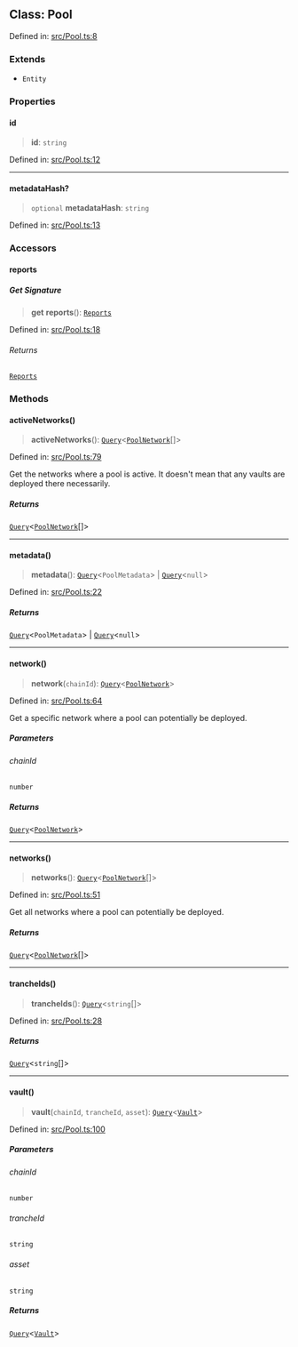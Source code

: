 
## Class: Pool

Defined in: [src/Pool.ts:8](https://github.com/centrifuge/sdk/blob/53d114090a2f30046959761b9bf8f6f2a6b15867/src/Pool.ts#L8)

### Extends

- `Entity`

### Properties

#### id

> **id**: `string`

Defined in: [src/Pool.ts:12](https://github.com/centrifuge/sdk/blob/53d114090a2f30046959761b9bf8f6f2a6b15867/src/Pool.ts#L12)

***

#### metadataHash?

> `optional` **metadataHash**: `string`

Defined in: [src/Pool.ts:13](https://github.com/centrifuge/sdk/blob/53d114090a2f30046959761b9bf8f6f2a6b15867/src/Pool.ts#L13)

### Accessors

#### reports

##### Get Signature

> **get** **reports**(): [`Reports`](#class-reports)

Defined in: [src/Pool.ts:18](https://github.com/centrifuge/sdk/blob/53d114090a2f30046959761b9bf8f6f2a6b15867/src/Pool.ts#L18)

###### Returns

[`Reports`](#class-reports)

### Methods

#### activeNetworks()

> **activeNetworks**(): [`Query`](#type-query)\<[`PoolNetwork`](#class-poolnetwork)[]\>

Defined in: [src/Pool.ts:79](https://github.com/centrifuge/sdk/blob/53d114090a2f30046959761b9bf8f6f2a6b15867/src/Pool.ts#L79)

Get the networks where a pool is active. It doesn't mean that any vaults are deployed there necessarily.

##### Returns

[`Query`](#type-query)\<[`PoolNetwork`](#class-poolnetwork)[]\>

***

#### metadata()

> **metadata**(): [`Query`](#type-query)\<`PoolMetadata`\> \| [`Query`](#type-query)\<`null`\>

Defined in: [src/Pool.ts:22](https://github.com/centrifuge/sdk/blob/53d114090a2f30046959761b9bf8f6f2a6b15867/src/Pool.ts#L22)

##### Returns

[`Query`](#type-query)\<`PoolMetadata`\> \| [`Query`](#type-query)\<`null`\>

***

#### network()

> **network**(`chainId`): [`Query`](#type-query)\<[`PoolNetwork`](#class-poolnetwork)\>

Defined in: [src/Pool.ts:64](https://github.com/centrifuge/sdk/blob/53d114090a2f30046959761b9bf8f6f2a6b15867/src/Pool.ts#L64)

Get a specific network where a pool can potentially be deployed.

##### Parameters

###### chainId

`number`

##### Returns

[`Query`](#type-query)\<[`PoolNetwork`](#class-poolnetwork)\>

***

#### networks()

> **networks**(): [`Query`](#type-query)\<[`PoolNetwork`](#class-poolnetwork)[]\>

Defined in: [src/Pool.ts:51](https://github.com/centrifuge/sdk/blob/53d114090a2f30046959761b9bf8f6f2a6b15867/src/Pool.ts#L51)

Get all networks where a pool can potentially be deployed.

##### Returns

[`Query`](#type-query)\<[`PoolNetwork`](#class-poolnetwork)[]\>

***

#### trancheIds()

> **trancheIds**(): [`Query`](#type-query)\<`string`[]\>

Defined in: [src/Pool.ts:28](https://github.com/centrifuge/sdk/blob/53d114090a2f30046959761b9bf8f6f2a6b15867/src/Pool.ts#L28)

##### Returns

[`Query`](#type-query)\<`string`[]\>

***

#### vault()

> **vault**(`chainId`, `trancheId`, `asset`): [`Query`](#type-query)\<[`Vault`](#class-vault)\>

Defined in: [src/Pool.ts:100](https://github.com/centrifuge/sdk/blob/53d114090a2f30046959761b9bf8f6f2a6b15867/src/Pool.ts#L100)

##### Parameters

###### chainId

`number`

###### trancheId

`string`

###### asset

`string`

##### Returns

[`Query`](#type-query)\<[`Vault`](#class-vault)\>
